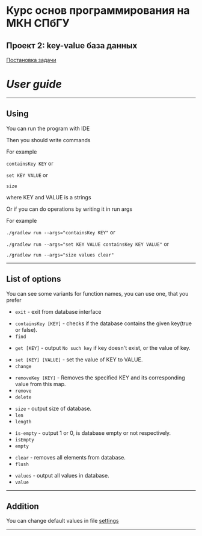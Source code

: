 # Курс основ программирования на МКН СПбГУ
## Проект 2: key-value база данных

[Постановка задачи](./TASK.md)

# *User guide*  

---

## Using

You can run the program with IDE

Then you should write commands

For example

```containsKey KEY``` or

```set KEY VALUE``` or

```size```

where KEY and VALUE is a strings

Or if you can do operations by writing it in run args

For example

```./gradlew run --args="containsKey KEY"``` or

```./gradlew run --args="set KEY VALUE containsKey KEY VALUE"``` or 

```./gradlew run --args="size values clear"```

---

## List of options

You can see some variants for function names, you can use one, that you prefer

+ ```exit``` - exit from database interface

* ```containsKey [KEY]``` - checks if the database contains the given key(true or false).
* ```find```

+ ```get [KEY]``` - output ```No such key``` if key doesn't exist, or the value of key.

* ```set [KEY] [VALUE]``` - set the value of KEY to VALUE.
* ```change```

+ ```removeKey [KEY]``` - Removes the specified KEY and its corresponding value from this map.
+ ```remove```
+ ```delete```

* ```size``` - output size of database.
* ```len```
* ```length```

+ ```is-empty``` - output 1 or 0, is database empty or not respectively.
+ ```isEmpty```
+ ```empty```

* ```clear``` - removes all elements from database.
* ```flush```

+ ```values``` - output all values in database.
+ ```value```
---

## Addition

You can change default values in file [settings](settings)

---
